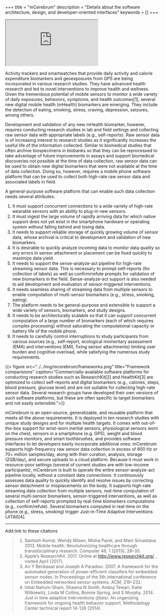 +++
title = "mCerebrum"
description = "Details about the software architecture, design, and developer-oriented interfaces"
keywords = []
+++

<div class="row">
  <!-- 16:9 aspect ratio -->
  <div class="embed-responsive embed-responsive-16by9">
    <iframe class="embed-responsive-item" src="https://www.youtube.com/embed/GR3pahhXp4U?controls=2&showinfo=0"></iframe>
  </div>

</div>

<!-- {{< youtube id="GR3pahhXp4U" controls="2" showinfo="0" >}} -->

Activity trackers and smartwatches that provide daily activity and calorie expenditure biomarkers and geoexposures from GPS are being incorporated in various research studies. They have advanced health research and led to novel interventions to improve health and wellness. Given the tremendous potential of mobile sensors to monitor a wide variety of daily exposures, behaviors, symptoms, and health outcomes[1], several new digital mobile health (mHealth) biomarkers are emerging. They include the detection of eating, smoking, stress, craving, depression, seizures, among others.

Development and validation of any new mHealth biomarker, however, requires conducting research studies in lab and field settings and collecting raw sensor data with appropriate labels (e.g., self-reports). Raw sensor data is of increasing interest to research studies as it significantly increases the useful life of the information collected. Similar to biomedical studies that often archive biospecimens in biobanks so that they can be reprocessed to take advantage of future improvements in assays and support biomedical discoveries not possible at the time of data collection, raw sensor data can be used to obtain new digital biomarkers that were not available at the time of data collection. Doing so, however, requires a mobile phone software platform that can be used to collect both high-rate raw sensor data and associated labels in field.

A general-purpose software platform that can enable such data collection needs several attributes.

1. It must support concurrent connections to a wide variety of high-rate wearable sensors with an ability to plug-in new sensors.
2. It must ingest the large volume of rapidly arriving data for which native support does not yet exist in the smartphone hardware or operating system without falling behind and losing data.
3. It needs to support reliable storage of quickly growing volume of sensor data, whose archival is critical to development and validation of new biomarkers.
4. It is desirable to quickly analyze incoming data to monitor data quality so any errors in sensor attachment or placement can be fixed quickly to maximize data yield.
5. It needs to support the sense-analyze-act pipeline for high-rate streaming sensor data. This is necessary to prompt self-reports (for collection of labels) as well as confirm/refute prompts for validation of new biomarkers in the field. Sense-analyze-act support is also needed to aid development and evaluation of sensor-triggered interventions.
6. It needs seamless sharing of streaming data from multiple sensors to enable computation of multi-sensor biomarkers (e.g., stress, smoking, eating).
7. The platform needs to be general-purpose and extensible to support a wide variety of sensors, biomarkers, and study designs.
8. It needs to be architecturally scalable so that it can support concurrent computation of a large number of biomarkers (each of which requires complex processing) without saturating the computational capacity or battery life of the mobile phone.
9. It needs to carefully control interruptions to study participants from various sources (e.g., self-report, ecological momentary assessment (EMA) and interventions (EMI), fixing sensor attachments) limiting user burden and cognitive overload, while satisfying the numerous study requirements.


{{< figure src="../../img/mcerebrum/frameworks.png" title="Framework comparisions" caption="Commercially-available software platforms for conducting research studies such as ResearchKit[2] and HealthKit[3] are optimized to collect self-reports and digital biomarkers (e.g., calories, steps, blood pressure, glucose level) and are not suitable for collecting high-rate sensor data. Several research groups have developed their own versions of such software platforms, but these are often specific to target biomarkers and not easily extensible.">}}


*mCerebrum* is an open-source, generalizable, and reusable platform that meets all the above requirements. It is deployed in ten research studies with unique study designs and for multiple health targets. It comes with out-of-the-box support for wrist-worn inertial sensors, physiological sensors worn on the chest, sensors in a smartphone (e.g. GPS), weight and blood pressure monitors, and smart toothbrushes, and provides software interfaces to let developers easily incorporate additional ones. mCerebrum supports high-frequency raw sensor data collection in excess of 800 Hz or 70+ million samples/day, along with their curation, analysis, storage (2GB/day), and secure uploads to a cloud platform. Because it must work in resource-poor settings (several of current studies are with low-income participants), mCerebrum is built to operate the entire sensor-analyze-act pipeline locally, without a constant data connections. It continuously assesses data quality to quickly identify and resolve issues by correcting sensor detachment or misplacements on the body. It supports high-rate streaming data collection from multiple sensors, real-time computation of several multi-sensor biomarkers, sensor-triggered interventions, as well as collection of self-reports prompted by real-time biomarkers computations (e.g., confirm/refute). Several biomarkers computed in real-time on the phone (e.g., stress, smoking) trigger Just-in-Time Adaptive Interventions (JITAI)[4].


---
Add link to these citations

> 1. Santosh Kumar, Wendy Nilsen, Misha Pavel, and Mani Srivastava. 2013. Mobile health: Revolutionizing healthcare through transdisciplinary research. Computer 46, 1 (2013), 28–35.
> 2. Apple’s ResearchKit. 2017. Online at http://www.researchkit.org/. , visited April (2017).
> 3. Ari Y Benbasat and Joseph A Paradiso. 2007. A framework for the automated generation of power-efficient classifers for embedded sensor nodes. In Proceedings of the 5th international conference on Embedded networked sensor systems. ACM, 219–232.
> 4. Inbal Nahum-Shani, Shawna N Smith, Ambuj Tewari, Katie Witkiewitz, Linda M Collins, Bonnie Spring, and S Murphy. 2014. Just in time adaptive interventions (jitais): An organizing framework for ongoing health behavior support. Methodology Center technical report 14-126 (2014).
